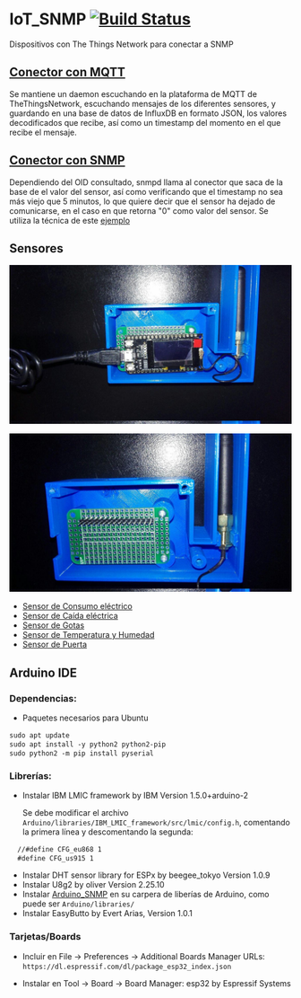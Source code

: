 # IoT_SNMP [![Build Status](https://travis-ci.org/Greencorecr/IoT_SNMP.svg?branch=master)](https://travis-ci.org/Greencorecr/IoT_SNMP)
Dispositivos con The Things Network para conectar a SNMP

## [Conector con MQTT](https://github.com/Greencorecr/IoT_SNMP/tree/master/software/ttn2db)

Se mantiene un daemon escuchando en la plataforma de MQTT de TheThingsNetwork, escuchando mensajes de los diferentes sensores, y guardando en una base de datos de InfluxDB en formato JSON, los valores decodificados que recibe, así como un timestamp del momento en el que recibe el mensaje.

## [Conector con SNMP](https://github.com/Greencorecr/IoT_SNMP/tree/master/software/SNMP)

Dependiendo del OID consultado, snmpd llama al conector que saca de la base de el valor del sensor, así como verificando que el timestamp no sea más viejo que 5 minutos, lo que quiere decir que el sensor ha dejado de comunicarse, en el caso en que retorna "0" como valor del sensor. Se utiliza la técnica de este [ejemplo](https://github.com/fede2cr/raspberry-pi_snmp/blob/master/snmpd-example/snmpd.conf)

## Sensores

![Case con TTGO](https://github.com/Greencorecr/IoT_SNMP/raw/master/doc/img/Case%2BTTGO.jpg "Case con TTGO")

![Case con PCB](https://github.com/Greencorecr/IoT_SNMP/raw/master/doc/img/Case+PCB.jpg "Case con TTGO")

- [Sensor de Consumo eléctrico](https://github.com/Greencorecr/IoT_SNMP/tree/master/firmware/Amperaje)
- [Sensor de Caída eléctrica](https://github.com/Greencorecr/IoT_SNMP/tree/master/firmware/Caida)
- [Sensor de Gotas](https://github.com/Greencorecr/IoT_SNMP/tree/master/firmware/Gotas)
- [Sensor de Temperatura y Humedad](https://github.com/Greencorecr/IoT_SNMP/tree/master/firmware/TempHum)
- [Sensor de Puerta](https://github.com/Greencorecr/IoT_SNMP/tree/master/firmware/Puerta)


## Arduino IDE

### Dependencias:

- Paquetes necesarios para Ubuntu

```
sudo apt update
sudo apt install -y python2 python2-pip
sudo python2 -m pip install pyserial
```

### Librerías:
- Instalar IBM LMIC framework by IBM Version 1.5.0+arduino-2

  Se debe modificar el archivo ``Arduino/libraries/IBM_LMIC_framework/src/lmic/config.h``, comentando la primera línea y descomentando la segunda:

```
  //#define CFG_eu868 1
  #define CFG_us915 1
```
- Instalar DHT sensor library for ESPx by beegee_tokyo Version 1.0.9
- Instalar U8g2 by oliver Version 2.25.10
- Instalar [Arduino_SNMP](https://github.com/fede2cr/Arduino_SNMP) en su carpera de liberías de Arduino, como puede ser ``Arduino/libraries/``
- Instalar EasyButto by Evert Arias, Version 1.0.1

### Tarjetas/Boards

- Incluir en File -> Preferences -> Additional Boards Manager URLs: ``https://dl.espressif.com/dl/package_esp32_index.json``

- Instalar en Tool -> Board -> Board Manager: esp32 by Espressif Systems
